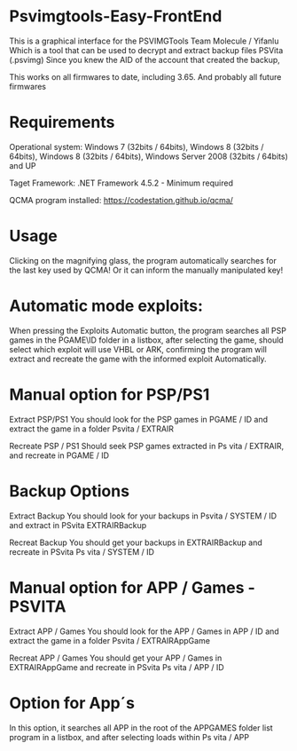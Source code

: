 # Psvimgtools-Easy-FrontEnd

This is a graphical interface for the PSVIMGTools Team Molecule / Yifanlu Which is a tool that can be used to decrypt and extract backup files PSVita (.psvimg) Since you knew the AID of the account that created the backup,

This works on all firmwares to date, including 3.65. And probably all future firmwares

# Requirements

Operational system:
Windows 7 (32bits / 64bits), Windows 8 (32bits / 64bits), Windows 8 (32bits / 64bits), Windows Server 2008 (32bits / 64bits) and UP

Taget Framework:
.NET Framework 4.5.2 - Minimum required

QCMA program installed:
https://codestation.github.io/qcma/

# Usage

Clicking on the magnifying glass, the program automatically searches for the last key used by QCMA! Or it can inform the manually manipulated key!

# Automatic mode exploits:

When pressing the Exploits Automatic button, the program searches all PSP games in the PGAME\ID folder in a listbox, after selecting the game, should select which exploit will use VHBL or ARK, confirming the program will extract and recreate the game with the informed exploit Automatically.

# Manual option for PSP/PS1

Extract PSP/PS1
You should look for the PSP games in PGAME / ID and extract the game in a folder Psvita / EXTRAIR

Recreate PSP / PS1
Should seek PSP games extracted in Ps vita / EXTRAIR, and recreate in PGAME / ID

# Backup Options

Extract Backup
You should look for your backups in Psvita / SYSTEM / ID and extract in PSvita EXTRAIRBackup

Recreat Backup
You should get your backups in EXTRAIRBackup and recreate in PSvita Ps vita / SYSTEM / ID

# Manual option for APP / Games - PSVITA

Extract APP / Games 
You should look for the APP / Games in APP / ID and extract the game in a folder Psvita / EXTRAIRAppGame

Recreat APP / Games
You should get your APP / Games in EXTRAIRAppGame and recreate in PSvita Ps vita / APP / ID

# Option for App´s

In this option, it searches all APP in the root of the APPGAMES folder list program in a listbox, and after selecting loads within Ps vita / APP

